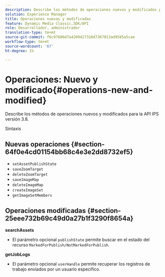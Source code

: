```yaml
---
description: Describe los métodos de operaciones nuevos y modificados para la API IPS versión 3.8.
solution: Experience Manager
title: Operaciones nuevas y modificadas
feature: Dynamic Media Classic,SDK/API
role: Desarrollador, administrador
translation-type: tm+mt
source-git-commit: f6c97606d7a4209427316d7367013ad9585a5cae
workflow-type: tm+mt
source-wordcount: '67'
ht-degree: 1%

---
```



# Operaciones: Nuevo y modificado{#operations-new-and-modified}

Describe los métodos de operaciones nuevos y modificados para la API IPS versión 3.8.

Sintaxis

## Nuevas operaciones {#section-64f0e4cd01154bb68c4e3e2dd8732ef5}

* `setAssetPublishState`
* `saveZoomTarget`
* `deleteZoomTarget`
* `saveImageMap`
* `deleteImageMap`
* `createImageSet`
* `getImageSetMembers`

## Operaciones modificadas {#section-25eee732b69c49d0a27b1f3290f8654a}

**searchAssets**

* El parámetro opcional `publishState` permite buscar en el estado del recurso `MarkedForPublish/NotMarkedForPublish`.

**getJobLogs**

* El parámetro opcional `userHandle` permite recuperar los registros de trabajo enviados por un usuario específico.

